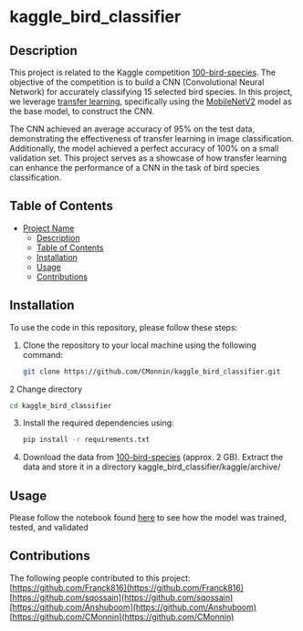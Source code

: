 # kaggle_bird_classifier

## Description

This project is related to the Kaggle competition [100-bird-species](https://www.kaggle.com/datasets/gpiosenka/100-bird-species). The objective of the competition is to build a CNN (Convolutional Neural Network) for accurately classifying 15 selected bird species. In this project, we leverage [transfer learning](https://keras.io/guides/transfer_learning/), specifically using the [MobileNetV2](https://keras.io/api/applications/mobilenet/) model as the base model, to construct the CNN.

The CNN achieved an average accuracy of 95% on the test data, demonstrating the effectiveness of transfer learning in image classification. Additionally, the model achieved a perfect accuracy of 100% on a small validation set. This project serves as a showcase of how transfer learning can enhance the performance of a CNN in the task of bird species classification.

## Table of Contents

- [Project Name](#project-name)
  - [Description](#description)
  - [Table of Contents](#table-of-contents)
  - [Installation](#installation)
  - [Usage](#usage)
  - [Contributions](#contributions)

## Installation

To use the code in this repository, please follow these steps:

1. Clone the repository to your local machine using the following command:

   ```bash
   git clone https://github.com/CMonnin/kaggle_bird_classifier.git
   ```
2 Change directory
   ```bash
   cd kaggle_bird_classifier
   ```
3. Install the required dependencies using:

   ```bash
   pip install -r requirements.txt
   ```
4. Download the data from [100-bird-species](https://www.kaggle.com/datasets/gpiosenka/100-bird-species) (approx. 2 GB). Extract the data and store it in a directory kaggle_bird_classifier/kaggle/archive/

## Usage
Please follow the notebook found [here](https://github.com/CMonnin/kaggle_bird_classifier/blob/main/bird_classifier.ipynb) to see how the model was trained, tested, and validated  

## Contributions
The following people contributed to this project:  
[https://github.com/Franck816](https://github.com/Franck816)  
[https://github.com/sqossain](https://github.com/sqossain)  
[https://github.com/Anshuboom](https://github.com/Anshuboom)  
[https://github.com/CMonnin](https://github.com/CMonnin)  
